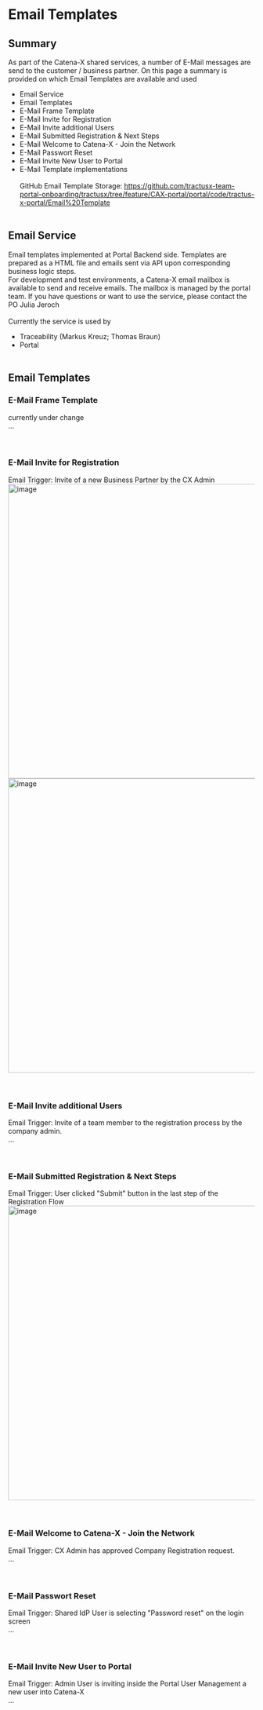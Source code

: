 # Email Templates

## Summary

As part of the Catena-X shared services, a number of E-Mail messages are send to the customer / business partner.
On this page a summary is provided on which Email Templates are available and used

- Email Service
- Email Templates
- E-Mail Frame Template
- E-Mail Invite for Registration
- E-Mail Invite additional Users
- E-Mail Submitted Registration & Next Steps
- E-Mail Welcome to Catena-X - Join the Network
- E-Mail Passwort Reset
- E-Mail Invite New User to Portal
- E-Mail Template implementations
  <br>
  <br>
  GitHub Email Template Storage: https://github.com/tractusx-team-portal-onboarding/tractusx/tree/feature/CAX-portal/portal/code/tractus-x-portal/Email%20Template
  <br>
  <br>

## Email Service

Email templates implemented at Portal Backend side. Templates are prepared as a HTML file and emails sent via API upon corresponding business logic steps.
<br>
For development and test environments, a Catena-X email mailbox is available to send and receive emails.
The mailbox is managed by the portal team. If you have questions or want to use the service, please contact the PO Julia Jeroch
<br>
<br>
Currently the service is used by

- Traceability (Markus Kreuz; Thomas Braun)
- Portal
  <br>
  <br>

## Email Templates

### E-Mail Frame Template

currently under change
<br>
...
<br>
<br>
<br>

### E-Mail Invite for Registration

Email Trigger: Invite of a new Business Partner by the CX Admin
<br>
<img width="600" alt="image" src="https://user-images.githubusercontent.com/94133633/210457757-dd9cd9f8-3768-420f-9d9f-523941085230.png">
<img width="600" alt="image" src="https://user-images.githubusercontent.com/94133633/210457503-61f8e8a9-bda6-42d3-8115-441d52fff867.png">
<br>
<br>
<br>

### E-Mail Invite additional Users

Email Trigger: Invite of a team member to the registration process by the company admin.
<br>
...
<br>
<br>
<br>

### E-Mail Submitted Registration & Next Steps

Email Trigger: User clicked "Submit" button in the last step of the Registration Flow
<br>
<img width="600" alt="image" src="https://user-images.githubusercontent.com/94133633/210458019-ba6a78e9-b941-4e2f-988a-ab42d6fa0db8.png">
<br>
<br>
<br>

### E-Mail Welcome to Catena-X - Join the Network

Email Trigger: CX Admin has approved Company Registration request.
<br>
...
<br>
<br>
<br>

### E-Mail Passwort Reset

Email Trigger: Shared IdP User is selecting "Password reset" on the login screen
<br>
...
<br>
<br>
<br>

### E-Mail Invite New User to Portal

Email Trigger: Admin User is inviting inside the Portal User Management a new user into Catena-X
<br>
...
<br>
<br>
<br>
